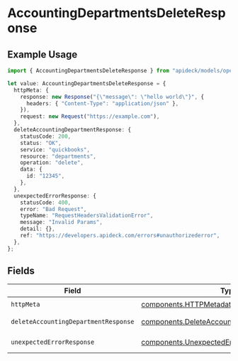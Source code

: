 # AccountingDepartmentsDeleteResponse

## Example Usage

```typescript
import { AccountingDepartmentsDeleteResponse } from "apideck/models/operations";

let value: AccountingDepartmentsDeleteResponse = {
  httpMeta: {
    response: new Response("{\"message\": \"hello world\"}", {
      headers: { "Content-Type": "application/json" },
    }),
    request: new Request("https://example.com"),
  },
  deleteAccountingDepartmentResponse: {
    statusCode: 200,
    status: "OK",
    service: "quickbooks",
    resource: "departments",
    operation: "delete",
    data: {
      id: "12345",
    },
  },
  unexpectedErrorResponse: {
    statusCode: 400,
    error: "Bad Request",
    typeName: "RequestHeadersValidationError",
    message: "Invalid Params",
    detail: {},
    ref: "https://developers.apideck.com/errors#unauthorizederror",
  },
};
```

## Fields

| Field                                                                                                          | Type                                                                                                           | Required                                                                                                       | Description                                                                                                    |
| -------------------------------------------------------------------------------------------------------------- | -------------------------------------------------------------------------------------------------------------- | -------------------------------------------------------------------------------------------------------------- | -------------------------------------------------------------------------------------------------------------- |
| `httpMeta`                                                                                                     | [components.HTTPMetadata](../../models/components/httpmetadata.md)                                             | :heavy_check_mark:                                                                                             | N/A                                                                                                            |
| `deleteAccountingDepartmentResponse`                                                                           | [components.DeleteAccountingDepartmentResponse](../../models/components/deleteaccountingdepartmentresponse.md) | :heavy_minus_sign:                                                                                             | Department deleted                                                                                             |
| `unexpectedErrorResponse`                                                                                      | [components.UnexpectedErrorResponse](../../models/components/unexpectederrorresponse.md)                       | :heavy_minus_sign:                                                                                             | Unexpected error                                                                                               |
